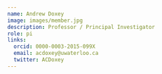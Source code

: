 ```yaml
---
name: Andrew Doxey
image: images/member.jpg
description: Professor / Principal Investigator
role: pi
links:
  orcid: 0000-0003-2015-099X
  email: acdoxey@uwaterloo.ca
  twitter: ACDoxey
---
```


